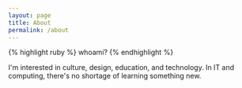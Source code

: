 ```yaml
---
layout: page
title: About 
permalink: /about
---
```

 
{% highlight ruby %}
whoami?
{% endhighlight %}

I'm interested in culture, design, education, and technology. 
In IT and computing, there's no shortage of learning something new. 
